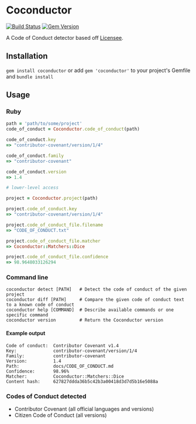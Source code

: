 # Coconductor

[![Build Status](https://travis-ci.org/benbalter/coconductor.svg?branch=master)](https://travis-ci.org/benbalter/coconductor) [![Gem Version](https://badge.fury.io/rb/coconductor.svg)](http://badge.fury.io/rb/coconductor)

A Code of Conduct detector based off [Licensee](https://github.com/benbalter/licensee).

## Installation

`gem install coconductor` or add `gem 'coconductor'` to your project's Gemfile and `bundle install`

## Usage

### Ruby

```ruby
path = 'path/to/some/project'
code_of_conduct = Coconductor.code_of_conduct(path)

code_of_conduct.key
=> "contributor-covenant/version/1/4"

code_of_conduct.family
=> "contributor-covenant"

code_of_conduct.version
=> 1.4

# lower-level access

project = Coconductor.project(path)

project.code_of_conduct.key
=> "contributor-covenant/version/1/4"

project.code_of_conduct_file.filename
=> "CODE_OF_CONDUCT.txt"

project.code_of_conduct_file.matcher
=> Coconductor::Matchers::Dice

project.code_of_conduct_file.confidence
=> 98.9648033126294
```

### Command line

```
coconductor detect [PATH]   # Detect the code of conduct of the given project
coconductor diff [PATH]     # Compare the given code of conduct text to a known code of conduct
coconductor help [COMMAND]  # Describe available commands or one specific command
coconductor version         # Return the Coconductor version
```

#### Example output

```
Code of conduct:  Contributor Covenant v1.4
Key:              contributor-covenant/version/1/4
Family:           contributor-covenant
Version:          1.4
Path:             docs/CODE_OF_CONDUCT.md
Confidence:       98.96%
Matcher:          Coconductor::Matchers::Dice
Content hash:     627827ddda36b5c42b3a00418d3d7d5b16e5088a
```

### Codes of Conduct detected

* Contributor Covenant (all official languages and versions)
* Citizen Code of Conduct (all versions)
